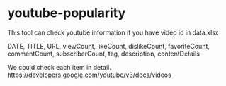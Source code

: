 # youtube-popularity
This tool can check youtube information if you have video id in data.xlsx

DATE, TITLE, URL, viewCount, likeCount, dislikeCount, favoriteCount,
commentCount, subscriberCount, tag, description, contentDetails

We could check each item in detail.
https://developers.google.com/youtube/v3/docs/videos
